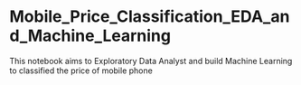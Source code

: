 # Mobile_Price_Classification_EDA_and_Machine_Learning
This notebook aims to Exploratory Data Analyst and build Machine Learning to classified the price of mobile phone
